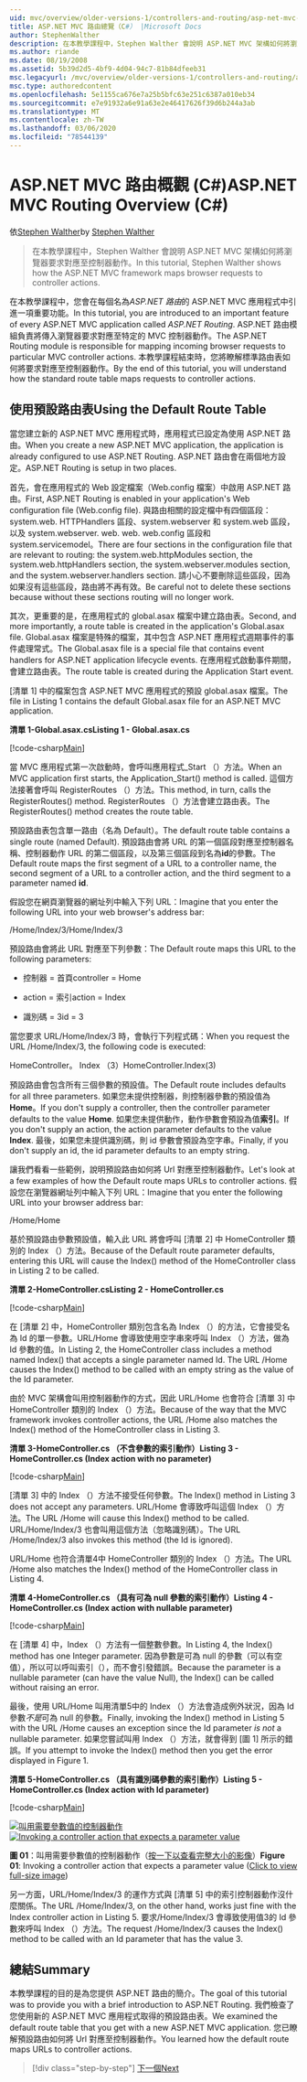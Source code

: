 ```yaml
---
uid: mvc/overview/older-versions-1/controllers-and-routing/asp-net-mvc-routing-overview-cs
title: ASP.NET MVC 路由總覽（C#） |Microsoft Docs
author: StephenWalther
description: 在本教學課程中，Stephen Walther 會說明 ASP.NET MVC 架構如何將瀏覽器要求對應至控制器動作。
ms.author: riande
ms.date: 08/19/2008
ms.assetid: 5b39d2d5-4bf9-4d04-94c7-81b84dfeeb31
msc.legacyurl: /mvc/overview/older-versions-1/controllers-and-routing/asp-net-mvc-routing-overview-cs
msc.type: authoredcontent
ms.openlocfilehash: 5e1155ca676e7a25b5bfc63e251c6387a010eb34
ms.sourcegitcommit: e7e91932a6e91a63e2e46417626f39d6b244a3ab
ms.translationtype: MT
ms.contentlocale: zh-TW
ms.lasthandoff: 03/06/2020
ms.locfileid: "78544139"
---
```

# <a name="aspnet-mvc-routing-overview-c"></a><span data-ttu-id="1e9cb-103">ASP.NET MVC 路由概觀 (C#)</span><span class="sxs-lookup"><span data-stu-id="1e9cb-103">ASP.NET MVC Routing Overview (C#)</span></span>

<span data-ttu-id="1e9cb-104">依[Stephen Walther](https://github.com/StephenWalther)</span><span class="sxs-lookup"><span data-stu-id="1e9cb-104">by [Stephen Walther](https://github.com/StephenWalther)</span></span>

> <span data-ttu-id="1e9cb-105">在本教學課程中，Stephen Walther 會說明 ASP.NET MVC 架構如何將瀏覽器要求對應至控制器動作。</span><span class="sxs-lookup"><span data-stu-id="1e9cb-105">In this tutorial, Stephen Walther shows how the ASP.NET MVC framework maps browser requests to controller actions.</span></span>

<span data-ttu-id="1e9cb-106">在本教學課程中，您會在每個名為*ASP.NET 路由*的 ASP.NET MVC 應用程式中引進一項重要功能。</span><span class="sxs-lookup"><span data-stu-id="1e9cb-106">In this tutorial, you are introduced to an important feature of every ASP.NET MVC application called *ASP.NET Routing*.</span></span> <span data-ttu-id="1e9cb-107">ASP.NET 路由模組負責將傳入瀏覽器要求對應至特定的 MVC 控制器動作。</span><span class="sxs-lookup"><span data-stu-id="1e9cb-107">The ASP.NET Routing module is responsible for mapping incoming browser requests to particular MVC controller actions.</span></span> <span data-ttu-id="1e9cb-108">本教學課程結束時，您將瞭解標準路由表如何將要求對應至控制器動作。</span><span class="sxs-lookup"><span data-stu-id="1e9cb-108">By the end of this tutorial, you will understand how the standard route table maps requests to controller actions.</span></span>

## <a name="using-the-default-route-table"></a><span data-ttu-id="1e9cb-109">使用預設路由表</span><span class="sxs-lookup"><span data-stu-id="1e9cb-109">Using the Default Route Table</span></span>

<span data-ttu-id="1e9cb-110">當您建立新的 ASP.NET MVC 應用程式時，應用程式已設定為使用 ASP.NET 路由。</span><span class="sxs-lookup"><span data-stu-id="1e9cb-110">When you create a new ASP.NET MVC application, the application is already configured to use ASP.NET Routing.</span></span> <span data-ttu-id="1e9cb-111">ASP.NET 路由會在兩個地方設定。</span><span class="sxs-lookup"><span data-stu-id="1e9cb-111">ASP.NET Routing is setup in two places.</span></span>

<span data-ttu-id="1e9cb-112">首先，會在應用程式的 Web 設定檔案（Web.config 檔案）中啟用 ASP.NET 路由。</span><span class="sxs-lookup"><span data-stu-id="1e9cb-112">First, ASP.NET Routing is enabled in your application's Web configuration file (Web.config file).</span></span> <span data-ttu-id="1e9cb-113">與路由相關的設定檔中有四個區段： system.web. HTTPHandlers 區段、system.webserver 和 system.web 區段，以及 system.webserver. web. web. web.config 區段和 system.servicemodel。</span><span class="sxs-lookup"><span data-stu-id="1e9cb-113">There are four sections in the configuration file that are relevant to routing: the system.web.httpModules section, the system.web.httpHandlers section, the system.webserver.modules section, and the system.webserver.handlers section.</span></span> <span data-ttu-id="1e9cb-114">請小心不要刪除這些區段，因為如果沒有這些區段，路由將不再有效。</span><span class="sxs-lookup"><span data-stu-id="1e9cb-114">Be careful not to delete these sections because without these sections routing will no longer work.</span></span>

<span data-ttu-id="1e9cb-115">其次，更重要的是，在應用程式的 global.asax 檔案中建立路由表。</span><span class="sxs-lookup"><span data-stu-id="1e9cb-115">Second, and more importantly, a route table is created in the application's Global.asax file.</span></span> <span data-ttu-id="1e9cb-116">Global.asax 檔案是特殊的檔案，其中包含 ASP.NET 應用程式週期事件的事件處理常式。</span><span class="sxs-lookup"><span data-stu-id="1e9cb-116">The Global.asax file is a special file that contains event handlers for ASP.NET application lifecycle events.</span></span> <span data-ttu-id="1e9cb-117">在應用程式啟動事件期間，會建立路由表。</span><span class="sxs-lookup"><span data-stu-id="1e9cb-117">The route table is created during the Application Start event.</span></span>

<span data-ttu-id="1e9cb-118">[清單 1] 中的檔案包含 ASP.NET MVC 應用程式的預設 global.asax 檔案。</span><span class="sxs-lookup"><span data-stu-id="1e9cb-118">The file in Listing 1 contains the default Global.asax file for an ASP.NET MVC application.</span></span>

<span data-ttu-id="1e9cb-119">**清單 1-Global.asax.cs**</span><span class="sxs-lookup"><span data-stu-id="1e9cb-119">**Listing 1 - Global.asax.cs**</span></span>

[!code-csharp[Main](asp-net-mvc-routing-overview-cs/samples/sample1.cs)]

<span data-ttu-id="1e9cb-120">當 MVC 應用程式第一次啟動時，會呼叫應用程式\_Start （）方法。</span><span class="sxs-lookup"><span data-stu-id="1e9cb-120">When an MVC application first starts, the Application\_Start() method is called.</span></span> <span data-ttu-id="1e9cb-121">這個方法接著會呼叫 RegisterRoutes （）方法。</span><span class="sxs-lookup"><span data-stu-id="1e9cb-121">This method, in turn, calls the RegisterRoutes() method.</span></span> <span data-ttu-id="1e9cb-122">RegisterRoutes （）方法會建立路由表。</span><span class="sxs-lookup"><span data-stu-id="1e9cb-122">The RegisterRoutes() method creates the route table.</span></span>

<span data-ttu-id="1e9cb-123">預設路由表包含單一路由（名為 Default）。</span><span class="sxs-lookup"><span data-stu-id="1e9cb-123">The default route table contains a single route (named Default).</span></span> <span data-ttu-id="1e9cb-124">預設路由會將 URL 的第一個區段對應至控制器名稱、控制器動作 URL 的第二個區段，以及第三個區段到名為**id**的參數。</span><span class="sxs-lookup"><span data-stu-id="1e9cb-124">The Default route maps the first segment of a URL to a controller name, the second segment of a URL to a controller action, and the third segment to a parameter named **id**.</span></span>

<span data-ttu-id="1e9cb-125">假設您在網頁瀏覽器的網址列中輸入下列 URL：</span><span class="sxs-lookup"><span data-stu-id="1e9cb-125">Imagine that you enter the following URL into your web browser's address bar:</span></span>

<span data-ttu-id="1e9cb-126">/Home/Index/3</span><span class="sxs-lookup"><span data-stu-id="1e9cb-126">/Home/Index/3</span></span>

<span data-ttu-id="1e9cb-127">預設路由會將此 URL 對應至下列參數：</span><span class="sxs-lookup"><span data-stu-id="1e9cb-127">The Default route maps this URL to the following parameters:</span></span>

- <span data-ttu-id="1e9cb-128">控制器 = 首頁</span><span class="sxs-lookup"><span data-stu-id="1e9cb-128">controller = Home</span></span>

- <span data-ttu-id="1e9cb-129">action = 索引</span><span class="sxs-lookup"><span data-stu-id="1e9cb-129">action = Index</span></span>

- <span data-ttu-id="1e9cb-130">識別碼 = 3</span><span class="sxs-lookup"><span data-stu-id="1e9cb-130">id = 3</span></span>

<span data-ttu-id="1e9cb-131">當您要求 URL/Home/Index/3 時，會執行下列程式碼：</span><span class="sxs-lookup"><span data-stu-id="1e9cb-131">When you request the URL /Home/Index/3, the following code is executed:</span></span>

<span data-ttu-id="1e9cb-132">HomeController。 Index （3）</span><span class="sxs-lookup"><span data-stu-id="1e9cb-132">HomeController.Index(3)</span></span>

<span data-ttu-id="1e9cb-133">預設路由會包含所有三個參數的預設值。</span><span class="sxs-lookup"><span data-stu-id="1e9cb-133">The Default route includes defaults for all three parameters.</span></span> <span data-ttu-id="1e9cb-134">如果您未提供控制器，則控制器參數的預設值為**Home**。</span><span class="sxs-lookup"><span data-stu-id="1e9cb-134">If you don't supply a controller, then the controller parameter defaults to the value **Home**.</span></span> <span data-ttu-id="1e9cb-135">如果您未提供動作，動作參數會預設為值**索引**。</span><span class="sxs-lookup"><span data-stu-id="1e9cb-135">If you don't supply an action, the action parameter defaults to the value **Index**.</span></span> <span data-ttu-id="1e9cb-136">最後，如果您未提供識別碼，則 id 參數會預設為空字串。</span><span class="sxs-lookup"><span data-stu-id="1e9cb-136">Finally, if you don't supply an id, the id parameter defaults to an empty string.</span></span>

<span data-ttu-id="1e9cb-137">讓我們看看一些範例，說明預設路由如何將 Url 對應至控制器動作。</span><span class="sxs-lookup"><span data-stu-id="1e9cb-137">Let's look at a few examples of how the Default route maps URLs to controller actions.</span></span> <span data-ttu-id="1e9cb-138">假設您在瀏覽器網址列中輸入下列 URL：</span><span class="sxs-lookup"><span data-stu-id="1e9cb-138">Imagine that you enter the following URL into your browser address bar:</span></span>

<span data-ttu-id="1e9cb-139">/Home</span><span class="sxs-lookup"><span data-stu-id="1e9cb-139">/Home</span></span>

<span data-ttu-id="1e9cb-140">基於預設路由參數預設值，輸入此 URL 將會呼叫 [清單 2] 中 HomeController 類別的 Index （）方法。</span><span class="sxs-lookup"><span data-stu-id="1e9cb-140">Because of the Default route parameter defaults, entering this URL will cause the Index() method of the HomeController class in Listing 2 to be called.</span></span>

<span data-ttu-id="1e9cb-141">**清單 2-HomeController.cs**</span><span class="sxs-lookup"><span data-stu-id="1e9cb-141">**Listing 2 - HomeController.cs**</span></span>

[!code-csharp[Main](asp-net-mvc-routing-overview-cs/samples/sample2.cs)]

<span data-ttu-id="1e9cb-142">在 [清單 2] 中，HomeController 類別包含名為 Index （）的方法，它會接受名為 Id 的單一參數。URL/Home 會導致使用空字串來呼叫 Index （）方法，做為 Id 參數的值。</span><span class="sxs-lookup"><span data-stu-id="1e9cb-142">In Listing 2, the HomeController class includes a method named Index() that accepts a single parameter named Id. The URL /Home causes the Index() method to be called with an empty string as the value of the Id parameter.</span></span>

<span data-ttu-id="1e9cb-143">由於 MVC 架構會叫用控制器動作的方式，因此 URL/Home 也會符合 [清單 3] 中 HomeController 類別的 Index （）方法。</span><span class="sxs-lookup"><span data-stu-id="1e9cb-143">Because of the way that the MVC framework invokes controller actions, the URL /Home also matches the Index() method of the HomeController class in Listing 3.</span></span>

<span data-ttu-id="1e9cb-144">**清單 3-HomeController.cs （不含參數的索引動作）**</span><span class="sxs-lookup"><span data-stu-id="1e9cb-144">**Listing 3 - HomeController.cs (Index action with no parameter)**</span></span>

[!code-csharp[Main](asp-net-mvc-routing-overview-cs/samples/sample3.cs)]

<span data-ttu-id="1e9cb-145">[清單 3] 中的 Index （）方法不接受任何參數。</span><span class="sxs-lookup"><span data-stu-id="1e9cb-145">The Index() method in Listing 3 does not accept any parameters.</span></span> <span data-ttu-id="1e9cb-146">URL/Home 會導致呼叫這個 Index （）方法。</span><span class="sxs-lookup"><span data-stu-id="1e9cb-146">The URL /Home will cause this Index() method to be called.</span></span> <span data-ttu-id="1e9cb-147">URL/Home/Index/3 也會叫用這個方法（忽略識別碼）。</span><span class="sxs-lookup"><span data-stu-id="1e9cb-147">The URL /Home/Index/3 also invokes this method (the Id is ignored).</span></span>

<span data-ttu-id="1e9cb-148">URL/Home 也符合清單4中 HomeController 類別的 Index （）方法。</span><span class="sxs-lookup"><span data-stu-id="1e9cb-148">The URL /Home also matches the Index() method of the HomeController class in Listing 4.</span></span>

<span data-ttu-id="1e9cb-149">**清單 4-HomeController.cs （具有可為 null 參數的索引動作）**</span><span class="sxs-lookup"><span data-stu-id="1e9cb-149">**Listing 4 - HomeController.cs (Index action with nullable parameter)**</span></span>

[!code-csharp[Main](asp-net-mvc-routing-overview-cs/samples/sample4.cs)]

<span data-ttu-id="1e9cb-150">在 [清單 4] 中，Index （）方法有一個整數參數。</span><span class="sxs-lookup"><span data-stu-id="1e9cb-150">In Listing 4, the Index() method has one Integer parameter.</span></span> <span data-ttu-id="1e9cb-151">因為參數是可為 null 的參數（可以有空值），所以可以呼叫索引（），而不會引發錯誤。</span><span class="sxs-lookup"><span data-stu-id="1e9cb-151">Because the parameter is a nullable parameter (can have the value Null), the Index() can be called without raising an error.</span></span>

<span data-ttu-id="1e9cb-152">最後，使用 URL/Home 叫用清單5中的 Index （）方法會造成例外狀況，因為 Id 參數*不是*可為 null 的參數。</span><span class="sxs-lookup"><span data-stu-id="1e9cb-152">Finally, invoking the Index() method in Listing 5 with the URL /Home causes an exception since the Id parameter *is not* a nullable parameter.</span></span> <span data-ttu-id="1e9cb-153">如果您嘗試叫用 Index （）方法，就會得到 [圖 1] 所示的錯誤。</span><span class="sxs-lookup"><span data-stu-id="1e9cb-153">If you attempt to invoke the Index() method then you get the error displayed in Figure 1.</span></span>

<span data-ttu-id="1e9cb-154">**清單 5-HomeController.cs （具有識別碼參數的索引動作）**</span><span class="sxs-lookup"><span data-stu-id="1e9cb-154">**Listing 5 - HomeController.cs (Index action with Id parameter)**</span></span>

[!code-csharp[Main](asp-net-mvc-routing-overview-cs/samples/sample5.cs)]

<span data-ttu-id="1e9cb-155">[![叫用需要參數值的控制器動作](asp-net-mvc-routing-overview-cs/_static/image1.jpg)](asp-net-mvc-routing-overview-cs/_static/image1.png)</span><span class="sxs-lookup"><span data-stu-id="1e9cb-155">[![Invoking a controller action that expects a parameter value](asp-net-mvc-routing-overview-cs/_static/image1.jpg)](asp-net-mvc-routing-overview-cs/_static/image1.png)</span></span>

<span data-ttu-id="1e9cb-156">**圖 01**：叫用需要參數值的控制器動作（[按一下以查看完整大小的影像](asp-net-mvc-routing-overview-cs/_static/image2.png)）</span><span class="sxs-lookup"><span data-stu-id="1e9cb-156">**Figure 01**: Invoking a controller action that expects a parameter value ([Click to view full-size image](asp-net-mvc-routing-overview-cs/_static/image2.png))</span></span>

<span data-ttu-id="1e9cb-157">另一方面，URL/Home/Index/3 的運作方式與 [清單 5] 中的索引控制器動作沒什麼關係。</span><span class="sxs-lookup"><span data-stu-id="1e9cb-157">The URL /Home/Index/3, on the other hand, works just fine with the Index controller action in Listing 5.</span></span> <span data-ttu-id="1e9cb-158">要求/Home/Index/3 會導致使用值3的 Id 參數來呼叫 Index （）方法。</span><span class="sxs-lookup"><span data-stu-id="1e9cb-158">The request /Home/Index/3 causes the Index() method to be called with an Id parameter that has the value 3.</span></span>

## <a name="summary"></a><span data-ttu-id="1e9cb-159">總結</span><span class="sxs-lookup"><span data-stu-id="1e9cb-159">Summary</span></span>

<span data-ttu-id="1e9cb-160">本教學課程的目的是為您提供 ASP.NET 路由的簡介。</span><span class="sxs-lookup"><span data-stu-id="1e9cb-160">The goal of this tutorial was to provide you with a brief introduction to ASP.NET Routing.</span></span> <span data-ttu-id="1e9cb-161">我們檢查了您使用新的 ASP.NET MVC 應用程式取得的預設路由表。</span><span class="sxs-lookup"><span data-stu-id="1e9cb-161">We examined the default route table that you get with a new ASP.NET MVC application.</span></span> <span data-ttu-id="1e9cb-162">您已瞭解預設路由如何將 Url 對應至控制器動作。</span><span class="sxs-lookup"><span data-stu-id="1e9cb-162">You learned how the default route maps URLs to controller actions.</span></span>

> [!div class="step-by-step"]
> [<span data-ttu-id="1e9cb-163">下一個</span><span class="sxs-lookup"><span data-stu-id="1e9cb-163">Next</span></span>](understanding-action-filters-cs.md)
